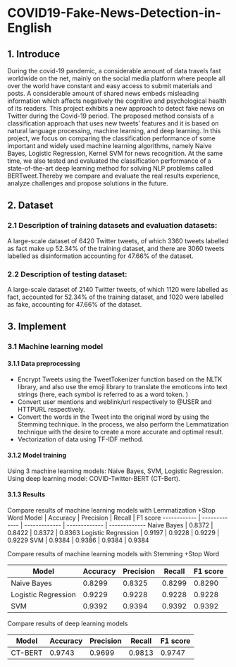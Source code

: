# COVID19-Fake-News-Detection-in-English
## 1. Introduce
During the covid-19 pandemic, a considerable amount of data travels fast worldwide on the net, mainly on the social media platform where people all over the world have constant and easy access to submit materials and posts. A considerable amount of shared news embeds misleading information which affects negatively the cognitive and psychological health of its readers. 
This project exhibits a new approach to detect fake news on Twitter during the Covid-19 period. The proposed method consists of a classification approach that uses new tweets’ features and it is based on natural language processing, machine learning, and deep learning. In this project, we focus on comparing the classification performance of some important and widely used machine learning algorithms, namely Naive Bayes, Logistic Regression, Kernel SVM for news recognition. At the same time, we also tested and evaluated the classification performance of a state-of-the-art deep learning method for solving NLP problems called BERTweet.Thereby we compare and evaluate the real results experience, analyze challenges and propose solutions in the future.
## 2. Dataset
### 2.1 Description of training datasets and evaluation datasets:
A large-scale dataset of 6420 Twitter tweets, of which 3360 tweets labelled as fact make up 52.34% of the training dataset, and there are 3060 tweets labelled as disinformation accounting for 47.66% of the dataset. 
### 2.2 Description of testing dataset:
A large-scale dataset of 2140 Twitter tweets, of which 1120 were labelled as fact, accounted for 52.34% of the training dataset, and 1020 were labelled as fake, accounting for 47.66% of the dataset. 
## 3. Implement
### 3.1 Machine learning model
#### 3.1.1 Data preprocessing
- Encrypt Tweets using the TweetTokenizer function based on the NLTK library, and also use the emoji library to translate the emoticons into text strings (here, each symbol is referred to as a word token. )
- Convert user mentions and weblink/url respectively to @USER and HTTPURL respectively.
- Convert the words in the Tweet into the original word by using the Stemming technique. In the process, we also perform the Lemmatization technique with the desire to create a more accurate and optimal result.
- Vectorization of data using TF-IDF method.
#### 3.1.2 Model training
Using 3 machine learning models: Naive Bayes, SVM, Logistic Regression.
Using deep learning model: COVID-Twitter-BERT (CT-Bert).
#### 3.1.3 Results
Compare results of machine learning models with Lemmatization +Stop Word
Model | Accuracy | Precision | Recall | F1 score
------------ | ------------- | ------------- | ------------- | ------------- 
Naive Bayes | 0.8372 | 0.8422 | 0.8372 | 0.8363
Logistic Regression | 0.9197 | 0.9228 | 0.9229 | 0.9229
SVM | 0.9384 | 0.9386 | 0.9384 | 0.9384

Compare results of machine learning models with Stemming +Stop Word

Model | Accuracy | Precision | Recall | F1 score
------------ | ------------- | ------------- | ------------- | ------------- 
Naive Bayes | 0.8299 | 0.8325 | 0.8299 | 0.8290
Logistic Regression | 0.9229 | 0.9228 | 0.9228 | 0.9228
SVM | 0.9392 | 0.9394 | 0.9392 | 0.9392

Compare results of deep learning models 

Model | Accuracy | Precision | Recall | F1 score
------------ | ------------- | ------------- | ------------- | ------------- 
CT-BERT | 0.9743 | 0.9699 | 0.9813 | 0.9747
